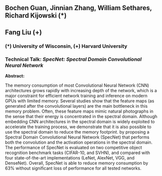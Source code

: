 ## Bochen  Guan, Jinnian Zhang, William Sethares, Richard Kijowski (*)
## Fang Liu (+)
### (*) University of Wisconsin, (+) Harvard University

### Technical Talk: *SpecNet: Spectral Domain Convolutional Neural Network*

**Abstract:**

The memory consumption of most Convolutional Neural Network (CNN) architectures grows rapidly with increasing depth of the network, which is a major constraint for efficient network training and inference on modern GPUs with limited memory. Several studies show that the feature maps (as generated after the convolutional layers) are the main bottleneck in this memory problem. Often, these feature maps mimic natural photographs in the sense that their energy is concentrated in the spectral domain. Although embedding CNN architectures in the spectral domain is widely exploited to accelerate the training process, we demonstrate that it is also possible to use the spectral domain to reduce the memory footprint. by proposing a Spectral Domain Convolutional Neural Network (SpecNet) that performs both the convolution and the activation operations in the spectral domain. The performance of SpecNet is evaluated on two competitive object recognition benchmark tasks (CIFAR-10, and SVHN), and compared with four state-of-the-art implementations (LeNet, AlexNet, VGG, and DenseNet). Overall, SpecNet is able to reduce memory consumption by 63% without significant loss of performance for all tested networks.
